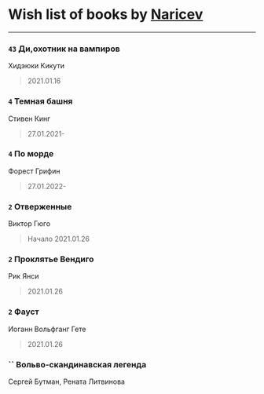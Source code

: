 # Wish list of books by [Naricev](https://plus.google.com/u/0/107090515204537133928/)
---

### `43` Ди,охотник на вампиров
Хидэюки Кикути
> 2021.01.16

### `4` Темная башня
Стивен Кинг
> 27.01.2021-

### `4` По морде
Форест Грифин
> 27.01.2022-

### `2` Отверженные
Виктор Гюго
> Начало 2021.01.26

### `2` Проклятье Вендиго
Рик Янси
> 2021.01.26

### `2` Фауст
Иоганн Вольфганг Гете
> 2021.01.26

### `` Вольво-скандинавская легенда
Сергей Бутман, Рената Литвинова


